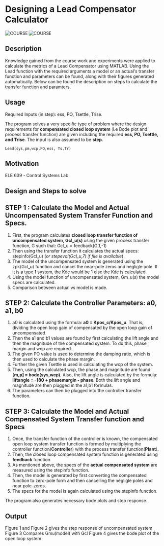 # Designing a Lead Compensator Calculator 
<img align="left" alt="COURSE" src="https://img.shields.io/badge/Course-ELE--639-brightgreen"/>
<img align="left" alt="COURSE" src="https://img.shields.io/badge/Language%20-Matlab-yellow"/>
<br>

## Description 
Knowledge gained from the course work and experiments were applied to calculate the metrics of a Lead Compensator using MATLAB. Using the Lead function with the required arguments a model or an actual's transfer function and parameters can be found, along with their figures generated automatically. Below can be found the description on steps to calculate the transfer function and paramters.  

## Usage 
Required Inputs (in step): ess, PO, Tsettle, Trise.

The program solves a very specific type of problem where the design requirements for **compensated closed loop system** (i.e Bode plot and process transfer function) are given including the required **ess, PO, Tsettle, and Trise**. The input is also assumed to be **step**. 

`Lead(sys,pm,wcp,PO,ess, Ts,Tr)` 

## Motivation
ELE 639 - Control Systems Lab 

## Design and Steps to solve 
## **STEP 1** : Calculate the Model and Actual Uncompensated System Transfer Function and Specs. 
1. First, the program calculates **closed loop transfer function of uncompensated system, Gcl_u(s)** using the given process transfer function, G such that: Gcl_u = feedback(G,1,-1)
2. Then using the transfer function it calculates the actual specs: stepinfo(Gcl_u) (_or stepeval(Gcl_u,7) if file is available_). 
3. The model of the uncompensated system is generated using the zpk(Gcl_u) function and cancel the near-pole zeros and negligle pole. If it is a type 1 system, the Kdc would be 1 else the Kdc is calculated. 
4. Using the model function of uncompensated system, Gm_u(s) the model specs are calculated. 
5. Comparison between actual vs model is made. 

## **STEP 2**: Calculate the Controller Parameters: a0, a1, b0
1. a0 is calculated using the formula: **a0 = Kpos_c/Kpos_u**. That is, dividing the open loop gain of compensated by the open loop gain of uncompensated. 
2. Then the a1 and b1 values are found by first calculating the lift angle and then the magnitude of the compensated system. To do this, phase margin and wcp are required. 
3. The given PO value is used to determine the damping ratio, which is then used to calculate the phase margin. 
4. Further the given Tsettle is used in calculating the wcp of the system.
5. Then, using the calculated wcp, the phase and magnitude are found: **[m,p] = bode(sys,wcp)**. Also, the lift angle is calculated by the formula: **liftangle = -180 + phasemargin - phase**. Both the lift angle and magnitude are then plugged in the a1,b1 formulas. 
6. The parameters can then be plugged into the controller transfer function. 

## **STEP 3**: Calculate the Model and Actual Compensated System Transfer function and Specs
1. Once, the transfer function of the controller is known, the compensated open loop system transfer function is formed by multiplying the controller function(**Controller**) with the process transfer function(**Plant**).
2. Then, the closed loop compensated system function is generated using **feedback** function.
3. As mentioned above, the specs of the **actual compensated system** are measured using the stepinfo function.
4. Then, the model is generated by first converting the compensated function to zero-pole form and then cancelling the negligle poles and near pole-zeros. 
5. The specs for the model is again calculated using the stepinfo function. 

The program also generates necessary bode plots and step response. 

## Output 
Figure 1 and Figure 2 gives the step response of uncompensated system 
Figure 3 Compares Gmu(model) with Gcl 
Figure 4 gives the bode plot of the open loop system
